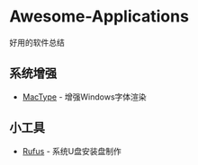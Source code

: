 # **Awesome-Applications**

好用的软件总结



## 系统增强

* [MacType](https://www.mactype.net/) - 增强Windows字体渲染

## 小工具

* [Rufus](https://rufus.ie/) - 系统U盘安装盘制作

